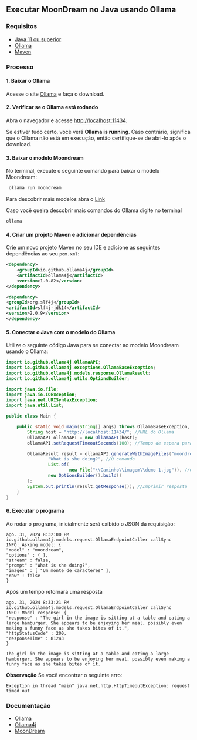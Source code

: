 ## Executar MoonDream no Java usando Ollama

### Requisitos
- [Java 11 ou superior](https://www.oracle.com/br/java/technologies/downloads/)
- [Ollama](https://ollama.com/)
- [Maven](https://maven.apache.org/)

### Processo

#### 1. Baixar o Ollama
Acesse o site [Ollama](https://ollama.com/) e faça o download.

#### 2. Verificar se o Ollama está rodando
Abra o navegador e acesse [http://localhost:11434](http://localhost:11434).

Se estiver tudo certo, você verá **Ollama is running**. Caso contrário, significa que o Ollama não está em execução, então certifique-se de abri-lo após o download.

#### 3. Baixar o modelo Moondream
No terminal, execute o seguinte comando para baixar o modelo Moondream:

```bash
 ollama run moondream
 ```

Para descobrir mais modelos abra o [Link](https://ollama.com/library)

Caso você queira descobrir mais comandos do Ollama digite no terminal
``` bash 
ollama 
```

#### 4. Criar um projeto Maven e adicionar dependências
Crie um novo projeto Maven no seu IDE e adicione as seguintes dependências ao seu `pom.xml`:

```xml 
<dependency>
    <groupId>io.github.ollama4j</groupId>
    <artifactId>ollama4j</artifactId>
    <version>1.0.82</version>
</dependency>

<dependency>
<groupId>org.slf4j</groupId>
<artifactId>slf4j-jdk14</artifactId>
<version>2.0.9</version>
</dependency>
```
        
        
#### 5. Conectar o Java com o modelo do Ollama
Utilize o seguinte código Java para se conectar ao modelo Moondream usando o Ollama:

```java
import io.github.ollama4j.OllamaAPI;
import io.github.ollama4j.exceptions.OllamaBaseException;
import io.github.ollama4j.models.response.OllamaResult;
import io.github.ollama4j.utils.OptionsBuilder;

import java.io.File;
import java.io.IOException;
import java.net.URISyntaxException;
import java.util.List;

public class Main {

    public static void main(String[] args) throws OllamaBaseException, IOException, URISyntaxException, InterruptedException {
        String host = "http://localhost:11434/"; //URL do Ollama
        OllamaAPI ollamaAPI = new OllamaAPI(host);
        ollamaAPI.setRequestTimeoutSeconds(100); //Tempo de espera para obter resposta

        OllamaResult result = ollamaAPI.generateWithImageFiles("moondream", //Nome do modelo de IA
                "What is she doing?", //O comando
                List.of(
                        new File("\\Caminho\\imagem\\demo-1.jpg")), //Caminho da imagem
                new OptionsBuilder().build()
        );
        System.out.println(result.getResponse()); //Imprimir resposta
    }
}

```
#### 6. Executar o programa
Ao rodar o programa, inicialmente será exibido o JSON da requisição:

```plaintext
ago. 31, 2024 8:32:00 PM io.github.ollama4j.models.request.OllamaEndpointCaller callSync
INFO: Asking model: {
"model" : "moondream",
"options" : { },
"stream" : false,
"prompt" : "What is she doing?",
"images" : [ "Um monte de caracteres" ],
"raw" : false
}
```


Após um tempo retornara uma resposta

```plaintext
ago. 31, 2024 8:33:21 PM io.github.ollama4j.models.request.OllamaEndpointCaller callSync
INFO: Model response: {
"response" : "The girl in the image is sitting at a table and eating a large hamburger. She appears to be enjoying her meal, possibly even making a funny face as she takes bites of it.",
"httpStatusCode" : 200,
"responseTime" : 81243
}

The girl in the image is sitting at a table and eating a large hamburger. She appears to be enjoying her meal, possibly even making a funny face as she takes bites of it.
```
**Observação**
Se você encontrar o seguinte erro:

```plaintext
Exception in thread "main" java.net.http.HttpTimeoutException: request timed out
```

### Documentação
- [Ollama](https://ollama.com/)
- [Ollama4j](https://ollama4j.github.io/ollama4j/)
- [MoonDream](https://moondream.ai/)

